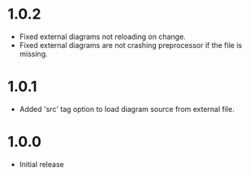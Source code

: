 # 1.0.2

-    Fixed external diagrams not reloading on change.
-    Fixed external diagrams are not crashing preprocessor if the file is missing.

# 1.0.1

-    Added 'src' tag option to load diagram source from external file.

# 1.0.0

-    Initial release